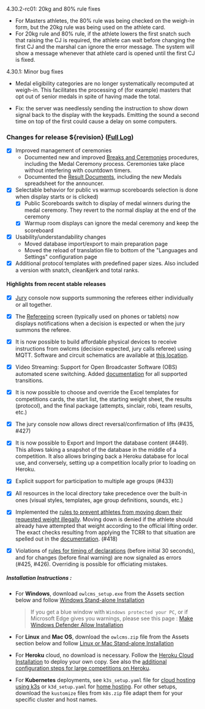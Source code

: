 4.30.2-rc01:  20kg and 80% rule fixes

- For Masters athletes, the 80% rule was being checked on the weigh-in form, but the 20kg rule was being used on the athlete card.
- For 20kg rule and 80% rule, if the athlete lowers the first snatch such that raising the CJ is required, the athlete can wait before changing the first CJ and the marshal can ignore the error message.  The system will show a message whenever that athlete card is opened until the first CJ is fixed.

4.30.1: Minor bug fixes

- Medal eligibility categories are no longer systematically recomputed at weigh-in. This facilitates the processing of (for example) masters that opt out of senior medals in spite of having made the total.

- Fix: the server was needlessly sending the instruction to show down signal back to the display with the keypads.  Emitting the sound a second time on top of the first could cause a delay on some computers.


### **Changes for release ${revision}**  ([Full Log](https://github.com/jflamy/owlcms4/issues?utf8=%E2%9C%93&q=is%3Aclosed+is%3Aissue+project%3Ajflamy%2Fowlcms4%2F1+))

- [x] Improved management of ceremonies 
  - Documented new and improved [Breaks and Ceremonies](https://${env.REPO_OWNER}.github.io/${env.O_REPO_NAME}/#/Breaks) procedures, including the Medal Ceremony process.  Ceremonies take place without interfering with countdown timers.
  - Documented the [Result Documents](https://${env.REPO_OWNER}.github.io/${env.O_REPO_NAME}/#/Documents), including the new Medals spreadsheet for the announcer.
- [x] Selectable behavior for public vs warmup scoreboards selection is done when display starts or is clicked)
  - [x] Public Scoreboards switch to display of medal winners during the medal ceremony.   They revert to the normal display at the end of the ceremony
  - [x] Warmup room displays can ignore the medal ceremony and keep the scoreboard
- [x] Usability/understandability changes
  - Moved database import/export to main preparation page
  - Moved the reload of translation file to bottom of the "Languages and Settings" configuration page
- [x] Additional protocol templates with predefined paper sizes. Also included a version with snatch, clean&jerk and total ranks.

#### Highlights from recent stable releases

- [x] [Jury](https://${env.REPO_OWNER}.github.io/${env.O_REPO_NAME}/#/Jury) console now supports summoning the referees either individually or all together. 
- [x] The [Refereeing](https://${env.REPO_OWNER}.github.io/${env.O_REPO_NAME}/#/Refereeing) screen (typically used on phones or tablets) now displays notifications when a decision is expected or when the jury summons the referee.
- [x] It is now possible to build affordable physical devices to receive instructions from owlcms (decision expected, jury calls referee) using MQTT. Software and circuit schematics are available at [this location](http://github.com/jflamy/owlcms-esp32).

- [x] Video Streaming: Support for Open Broadcaster Software (OBS) automated scene switching.  Added [documentation](https://${env.REPO_OWNER}.github.io/${env.O_REPO_NAME}/#/OBSSceneSwitching) for all supported transitions.
- [x] It is now possible to choose and override the Excel templates for competitions cards, the start list, the starting weight sheet, the results (protocol), and the final package (attempts, sinclair, robi, team results, etc.)

- [x] The jury console now allows direct reversal/confirmation of lifts (#435, #427)  

- [x] It is now possible to Export and Import the database content (#449).  This allows taking a snapshot of the database in the middle of a competition. It also allows bringing back a Heroku database for local use, and conversely, setting up a competition locally prior to loading on Heroku.

- [x] Explicit support for participation to multiple age groups (#433)

- [x] All resources in the local directory take precedence over the built-in ones (visual styles, templates, age group definitions, sounds, etc.)

- [x] Implemented the <u>rules to prevent athletes from moving down their requested weight illegally</u>.  Moving down is denied if the athlete should already have attempted that weight according to the official lifting order.  The exact checks resulting from applying the TCRR to that situation are spelled out in the [documentation](https://${env.REPO_OWNER}.github.io/${env.O_REPO_NAME}/#/Announcing#rules-for-moving-down). (#418)

- [x] Violations of <u>rules for timing of declarations</u> (before initial 30 seconds), and for changes (before final warning) are now signaled as errors (#425, #426). Overriding is possible for officiating mistakes.


##### **Installation Instructions :**

  - For **Windows**, download `owlcms_setup.exe` from the Assets section below and follow [Windows Stand-alone Installation](https://${env.REPO_OWNER}.github.io/${env.O_REPO_NAME}/#/LocalWindowsSetup)
    
    > If you get a blue window with `Windows protected your PC`, or if Microsoft Edge gives you warnings, please see this page : [Make Windows Defender Allow Installation](https://${env.REPO_OWNER}.github.io/${env.O_REPO_NAME}/#/DefenderOff)
    
  - For **Linux** and **Mac OS**, download the `owlcms.zip` file from the Assets section below and follow [Linux or Mac Stand-alone Installation](https://${env.REPO_OWNER}.github.io/${env.O_REPO_NAME}/#/LocalLinuxMacSetup)

  - For **Heroku** cloud, no download is necessary. Follow the [Heroku Cloud Installation](https://${env.REPO_OWNER}.github.io/${env.O_REPO_NAME}/#/Cloud) to deploy your own copy.  See also the [additional configuration steps for large competitions on Heroku](https://${env.REPO_OWNER}.github.io/${env.O_REPO_NAME}/#/HerokuLarge).

  - For **Kubernetes** deployments, see `k3s_setup.yaml` file for [cloud hosting using k3s](https://${env.REPO_OWNER}.github.io/${env.O_REPO_NAME}/#/DigitalOcean) or `k3d_setup.yaml` for [home hosting](https://${env.REPO_OWNER}.github.io/${env.O_REPO_NAME}/#/k3d).  For other setups, download the `kustomize` files from `k8s.zip` file adapt them for your specific cluster and host names. 
